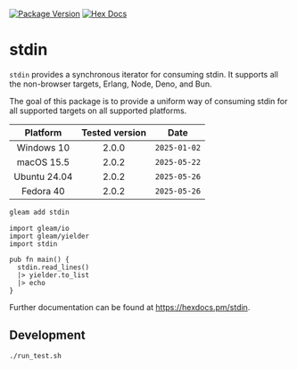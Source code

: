 [![Package Version](https://img.shields.io/hexpm/v/stdin)](https://hex.pm/packages/stdin)
[![Hex Docs](https://img.shields.io/badge/hex-docs-ffaff3)](https://hexdocs.pm/stdin/)

# stdin

`stdin` provides a synchronous iterator for consuming stdin. It supports all the non-browser targets, Erlang, Node, Deno, and Bun.

The goal of this package is to provide a uniform way of consuming stdin for all supported targets on all supported platforms.

| Platform     | Tested version | Date         |
|:------------:|:-------------:|:------------:|
| Windows 10   | 2.0.0         | `2025-01-02` |
| macOS 15.5   | 2.0.2         | `2025-05-22` |
| Ubuntu 24.04 | 2.0.2         | `2025-05-26` |
| Fedora 40    | 2.0.2         | `2025-05-26` |

```sh
gleam add stdin
```

```gleam
import gleam/io
import gleam/yielder
import stdin

pub fn main() {
  stdin.read_lines()
  |> yielder.to_list
  |> echo
}

```

Further documentation can be found at <https://hexdocs.pm/stdin>.

## Development

```sh
./run_test.sh
```
